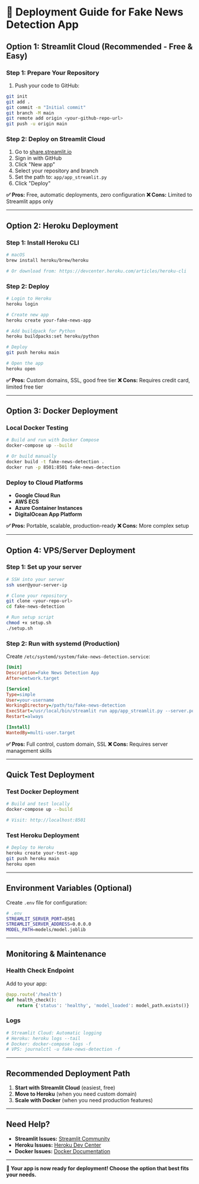 # 🚀 Deployment Guide for Fake News Detection App

## **Option 1: Streamlit Cloud (Recommended - Free & Easy)**

### **Step 1: Prepare Your Repository**
1. Push your code to GitHub:
```bash
git init
git add .
git commit -m "Initial commit"
git branch -M main
git remote add origin <your-github-repo-url>
git push -u origin main
```

### **Step 2: Deploy on Streamlit Cloud**
1. Go to [share.streamlit.io](https://share.streamlit.io)
2. Sign in with GitHub
3. Click "New app"
4. Select your repository and branch
5. Set the path to: `app/app_streamlit.py`
6. Click "Deploy"

**✅ Pros:** Free, automatic deployments, zero configuration
**❌ Cons:** Limited to Streamlit apps only

---

## **Option 2: Heroku Deployment**

### **Step 1: Install Heroku CLI**
```bash
# macOS
brew install heroku/brew/heroku

# Or download from: https://devcenter.heroku.com/articles/heroku-cli
```

### **Step 2: Deploy**
```bash
# Login to Heroku
heroku login

# Create new app
heroku create your-fake-news-app

# Add buildpack for Python
heroku buildpacks:set heroku/python

# Deploy
git push heroku main

# Open the app
heroku open
```

**✅ Pros:** Custom domains, SSL, good free tier
**❌ Cons:** Requires credit card, limited free tier

---

## **Option 3: Docker Deployment**

### **Local Docker Testing**
```bash
# Build and run with Docker Compose
docker-compose up --build

# Or build manually
docker build -t fake-news-detection .
docker run -p 8501:8501 fake-news-detection
```

### **Deploy to Cloud Platforms**
- **Google Cloud Run**
- **AWS ECS**
- **Azure Container Instances**
- **DigitalOcean App Platform**

**✅ Pros:** Portable, scalable, production-ready
**❌ Cons:** More complex setup

---

## **Option 4: VPS/Server Deployment**

### **Step 1: Set up your server**
```bash
# SSH into your server
ssh user@your-server-ip

# Clone your repository
git clone <your-repo-url>
cd fake-news-detection

# Run setup script
chmod +x setup.sh
./setup.sh
```

### **Step 2: Run with systemd (Production)**
Create `/etc/systemd/system/fake-news-detection.service`:
```ini
[Unit]
Description=Fake News Detection App
After=network.target

[Service]
Type=simple
User=your-username
WorkingDirectory=/path/to/fake-news-detection
ExecStart=/usr/local/bin/streamlit run app/app_streamlit.py --server.port=8501 --server.address=0.0.0.0
Restart=always

[Install]
WantedBy=multi-user.target
```

**✅ Pros:** Full control, custom domain, SSL
**❌ Cons:** Requires server management skills

---

## **Quick Test Deployment**

### **Test Docker Deployment**
```bash
# Build and test locally
docker-compose up --build

# Visit: http://localhost:8501
```

### **Test Heroku Deployment**
```bash
# Deploy to Heroku
heroku create your-test-app
git push heroku main
heroku open
```

---

## **Environment Variables (Optional)**

Create `.env` file for configuration:
```bash
# .env
STREAMLIT_SERVER_PORT=8501
STREAMLIT_SERVER_ADDRESS=0.0.0.0
MODEL_PATH=models/model.joblib
```

---

## **Monitoring & Maintenance**

### **Health Check Endpoint**
Add to your app:
```python
@app.route('/health')
def health_check():
    return {'status': 'healthy', 'model_loaded': model_path.exists()}
```

### **Logs**
```bash
# Streamlit Cloud: Automatic logging
# Heroku: heroku logs --tail
# Docker: docker-compose logs -f
# VPS: journalctl -u fake-news-detection -f
```

---

## **Recommended Deployment Path**

1. **Start with Streamlit Cloud** (easiest, free)
2. **Move to Heroku** (when you need custom domain)
3. **Scale with Docker** (when you need production features)

---

## **Need Help?**

- **Streamlit Issues:** [Streamlit Community](https://discuss.streamlit.io/)
- **Heroku Issues:** [Heroku Dev Center](https://devcenter.heroku.com/)
- **Docker Issues:** [Docker Documentation](https://docs.docker.com/)

---

**🎉 Your app is now ready for deployment! Choose the option that best fits your needs.**
